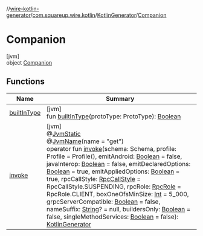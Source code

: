 //[wire-kotlin-generator](../../../../index.md)/[com.squareup.wire.kotlin](../../index.md)/[KotlinGenerator](../index.md)/[Companion](index.md)

# Companion

[jvm]\
object [Companion](index.md)

## Functions

| Name | Summary |
|---|---|
| [builtInType](built-in-type.md) | [jvm]<br>fun [builtInType](built-in-type.md)(protoType: ProtoType): [Boolean](https://kotlinlang.org/api/latest/jvm/stdlib/kotlin/-boolean/index.html) |
| [invoke](invoke.md) | [jvm]<br>@[JvmStatic](https://kotlinlang.org/api/latest/jvm/stdlib/kotlin.jvm/-jvm-static/index.html)<br>@[JvmName](https://kotlinlang.org/api/latest/jvm/stdlib/kotlin.jvm/-jvm-name/index.html)(name = "get")<br>operator fun [invoke](invoke.md)(schema: Schema, profile: Profile = Profile(), emitAndroid: [Boolean](https://kotlinlang.org/api/latest/jvm/stdlib/kotlin/-boolean/index.html) = false, javaInterop: [Boolean](https://kotlinlang.org/api/latest/jvm/stdlib/kotlin/-boolean/index.html) = false, emitDeclaredOptions: [Boolean](https://kotlinlang.org/api/latest/jvm/stdlib/kotlin/-boolean/index.html) = true, emitAppliedOptions: [Boolean](https://kotlinlang.org/api/latest/jvm/stdlib/kotlin/-boolean/index.html) = true, rpcCallStyle: [RpcCallStyle](../../-rpc-call-style/index.md) = RpcCallStyle.SUSPENDING, rpcRole: [RpcRole](../../-rpc-role/index.md) = RpcRole.CLIENT, boxOneOfsMinSize: [Int](https://kotlinlang.org/api/latest/jvm/stdlib/kotlin/-int/index.html) = 5_000, grpcServerCompatible: [Boolean](https://kotlinlang.org/api/latest/jvm/stdlib/kotlin/-boolean/index.html) = false, nameSuffix: [String](https://kotlinlang.org/api/latest/jvm/stdlib/kotlin/-string/index.html)? = null, buildersOnly: [Boolean](https://kotlinlang.org/api/latest/jvm/stdlib/kotlin/-boolean/index.html) = false, singleMethodServices: [Boolean](https://kotlinlang.org/api/latest/jvm/stdlib/kotlin/-boolean/index.html) = false): [KotlinGenerator](../index.md) |
